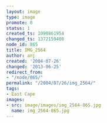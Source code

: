 ```yaml
---
layout: image
type: image
promote: 0
status: 1
created_ts: 1090861954
changed_ts: 1372159408
node_id: 865
title: IMG_2564
author: anj
created: '2004-07-26'
changed: '2013-06-25'
redirect_from:
- "/node/865/"
permalink: "/2004/07/26/img_2564/"
tags:
- East Cape
images:
- src: image/images/img_2564-865.jpg
  name: img_2564-865.jpg
---
```


